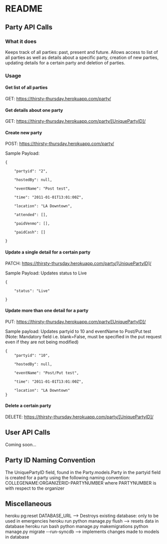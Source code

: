 # README

## Party API Calls

### What it does

Keeps track of all parties: past, present and future.
Allows access to list of all parties as well as details about a specific party, creation of new parties, updating details for a certain party and deletion of parties.

### Usage

#### Get list of all parties
GET: https://thirsty-thursday.herokuapp.com/party/

#### Get details about one party
GET: https://thirsty-thursday.herokuapp.com/party/[UniquePartyID]/

#### Create new party
POST: https://thirsty-thursday.herokuapp.com/party/

Sample Payload:

    {

        "partyid": "2",
    
        "hostedBy": null,
    
        "eventName": "Post test",
    
        "time": "2011-01-01T13:01:00Z",
    
        "location": "LA Downtown",
    
        "attended": [],
    
        "paidVenmo": [],
    
        "paidCash": []

    }

#### Update a single detail for a certain party
PATCH: https://thirsty-thursday.herokuapp.com/party/[UniquePartyID]/

Sample Payload: Updates status to Live

    {
    
        "status": "Live"

    }

#### Update more than one detail for a party
PUT: https://thirsty-thursday.herokuapp.com/party/[UniquePartyID]/

Sample payload: Updates partyid to 10 and eventName to Post/Put test
(Note: Mandatory field i.e. blank=False, must be specified in the put request even if they are not being modified)

    {
        "partyid": "10",
         
        "hostedBy": null,
    
        "eventName": "Post/Put test",
        
        "time": "2011-01-01T13:01:00Z",
        
        "location": "LA Downtown"
    }
    
#### Delete a certain party
DELETE: https://thirsty-thursday.herokuapp.com/party/[UniquePartyID]/

## User API Calls
Coming soon...

## Party ID Naming Convention

The UniquePartyID field, found in the Party.models.Party in the partyid field is created for a party using the following naming convention:
COLLEGENAME:ORGANIZERID-PARTYNUMBER
where PARTYNUMBER is with respect to the organizer

## Miscellaneous
heroku pg:reset DATABASE_URL --> Destroys existing database: only to be used in emergencies
heroku run python manage.py flush --> resets data in database
heroku run bash
python manage.py makemigrations
python manage.py migrate --run-syncdb --> implements changes made to models in database